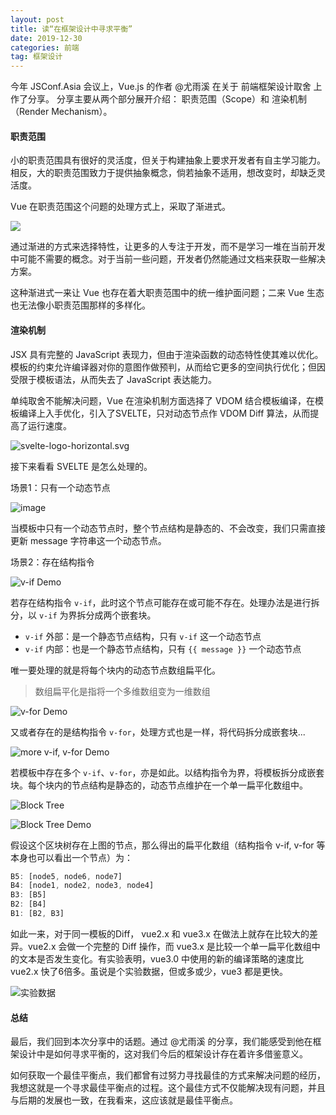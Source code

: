 ```yaml
---
layout: post
title: 读“在框架设计中寻求平衡”
date: 2019-12-30
categories: 前端
tag: 框架设计
---
```



今年 JSConf.Asia 会议上，Vue.js 的作者 @尤雨溪 在关于 前端框架设计取舍 上作了分享。 分享主要从两个部分展开介绍： 职责范围（Scope）和 渲染机制（Render Mechanism）。

#### 职责范围

小的职责范围具有很好的灵活度，但关于构建抽象上要求开发者有自主学习能力。相反，大的职责范围致力于提供抽象概念，倘若抽象不适用，想改变时，却缺乏灵活度。

Vue 在职责范围这个问题的处理方式上，采取了渐进式。


![](https://p1.ssl.qhimg.com/t01fe27088aa20d3ded.png)


通过渐进的方式来选择特性，让更多的人专注于开发，而不是学习一堆在当前开发中可能不需要的概念。对于当前一些问题，开发者仍然能通过文档来获取一些解决方案。

这种渐进式一来让 Vue 也存在着大职责范围中的统一维护面问题；二来 Vue 生态也无法像小职责范围那样的多样化。


<!--more-->

#### 渲染机制

JSX 具有完整的 JavaScript 表现力，但由于渲染函数的动态特性使其难以优化。模板的约束允许编译器对你的意图作做预判，从而给它更多的空间执行优化；但因受限于模板语法，从而失去了 JavaScript 表达能力。

单纯取舍不能解决问题，Vue 在渲染机制方面选择了 VDOM 结合模板编译，在模板编译上入手优化，引入了SVELTE，只对动态节点作 VDOM Diff 算法，从而提高了运行速度。

![svelte-logo-horizontal.svg](https://p1.ssl.qhimg.com/t01352166f663a62c22.png)

接下来看看 SVELTE 是怎么处理的。

场景1：只有一个动态节点

![image](https://p3.ssl.qhimg.com/t01712c2274c39bc718.png)

当模板中只有一个动态节点时，整个节点结构是静态的、不会改变，我们只需直接更新 message 字符串这一个动态节点。

场景2：存在结构指令

![v-if Demo](https://p1.ssl.qhimg.com/t01514e25d142756025.png)

若存在结构指令 `v-if`，此时这个节点可能存在或可能不存在。处理办法是进行拆分，以 `v-if` 为界拆分成两个嵌套块。 

- `v-if` 外部：是一个静态节点结构，只有 `v-if` 这一个动态节点
- `v-if` 内部：也是一个静态节点结构，只有 `{{ message }}` 一个动态节点

唯一要处理的就是将每个块内的动态节点数组扁平化。

> 数组扁平化是指将一个多维数组变为一维数组

![v-for Demo](https://p5.ssl.qhimg.com/t01df369a48ee8b05df.png)

又或者存在的是结构指令 `v-for`，处理方式也是一样，将代码拆分成嵌套块...

![more v-if, v-for Demo](https://p5.ssl.qhimg.com/t01a85190317eae945e.png)

若模板中存在多个 `v-if`、`v-for`，亦是如此。以结构指令为界，将模板拆分成嵌套块。每个块内的节点结构是静态的，动态节点维护在一个单一扁平化数组中。

![Block Tree](https://p1.ssl.qhimg.com/t015cf5539238c56211.png)

![Block Tree Demo](https://p1.ssl.qhimg.com/t01dc325e2cba4ce2e2.png)

假设这个区块树存在上图的节点，那么得出的扁平化数组（结构指令 v-if, v-for 等本身也可以看出一个节点）为：

```js
B5: [node5, node6, node7]
B4: [node1, node2, node3, node4]
B3: [B5]
B2: [B4]
B1: [B2, B3]
```
如此一来，对于同一模板的Diff， vue2.x 和 vue3.x 在做法上就存在比较大的差异。vue2.x 会做一个完整的 Diff 操作，而 vue3.x 是比较一个单一扁平化数组中的文本是否发生变化。有实验表明，vue3.0 中使用的新的编译策略的速度比 vue2.x 快了6倍多。虽说是个实验数据，但或多或少，vue3 都是更快。

![实验数据](https://p1.ssl.qhimg.com/t015efdcb0ccb5fb4a3.png)

#### 总结

最后，我们回到本次分享中的话题。通过 @尤雨溪 的分享，我们能感受到他在框架设计中是如何寻求平衡的，这对我们今后的框架设计存在着许多借鉴意义。

如何获取一个最佳平衡点，我们都曾有过努力寻找最佳的方式来解决问题的经历，我想这就是一个寻求最佳平衡点的过程。这个最佳方式不仅能解决现有问题，并且与后期的发展也一致，在我看来，这应该就是最佳平衡点。